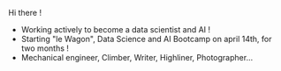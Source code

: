 Hi there !

- Working actively to become a data scientist and AI !
- Starting "le Wagon", Data Science and AI Bootcamp on april 14th, for two months !
- Mechanical engineer, Climber, Writer, Highliner, Photographer...
